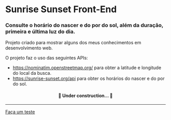 # Sunrise Sunset Front-End	

### Consulte o horário do nascer e do por do sol, além da duração, primeira e última luz do dia.


Projeto criado para mostrar alguns dos meus conhecimentos em desenvolvimento web.

O projeto faz o uso das seguintes APIs:
- https://nominatim.openstreetmap.org/ para obter a latitude e longitude do local da busca.
- https://sunrise-sunset.org/api para obter os horários do nascer e do por do sol.


<h4 align="center"> 
	🚧  Under construction...  🚧
</h4>

<hr>

<!--ts-->
 [Faça um teste](https://aleolvfer.github.io/sunrise-sunset/)
<!--te-->
